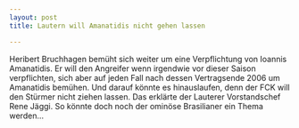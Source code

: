 ```yaml
---
layout: post
title: Lautern will Amanatidis nicht gehen lassen

---
```


Heribert Bruchhagen bemüht sich weiter um eine Verpflichtung von Ioannis Amanatidis. Er will den Angreifer wenn irgendwie vor dieser Saison verpflichten, sich aber auf jeden Fall nach dessen Vertragsende 2006 um Amanatidis bemühen. Und darauf könnte es hinauslaufen, denn der FCK will den Stürmer nicht ziehen lassen. Das erklärte der Lauterer Vorstandschef Rene Jäggi. So könnte doch noch der ominöse Brasilianer ein Thema werden...


